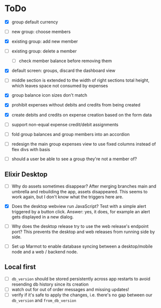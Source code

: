 # ToDo

- [x] group default currency
- [ ] new group: choose members
- [x] existing group: add new member
- [ ] existing group: delete a member
    - [ ] check member balance before removing them
- [x] default screen: groups, discard the dashboard view
- [ ] middle section is extended to the width of right sections total height,
      which leaves space not consumed by expenses
- [x] group balance icon sizes don't match
- [x] prohibit expenses without debits and credits from being created
- [x] create debits and credits on expense creation based on the form data
- [ ] support non-equal expense credit/debit assignments
- [ ] fold group balances and group members into an accordion
- [ ] redesign the main group expenses view to use fixed columns instead of flex divs with basis
- [ ] should a user be able to see a group they're not a member of?


## Elixir Desktop

- [ ] Why do assets sometimes disappear?
  After merging branches main and umbrella and rebuilding the app, assets disappeared.
  This seems to work again, but I don't know what the triggers here are.

- [x] Does the desktop webview run JavaScript?
  Test with a simple alert triggered by a button click.
  Answer: yes, it does, for example an alert gets displayed in a new dialog.

- [ ] Why does the desktop release try to use the web release's endpoint port?
  This prevents the desktop and web releases from running side by side.

- [ ] Set up Marmot to enable database syncing between a desktop/mobile
  node and a web / backend node.


## Local first

- [ ] `db_version` should be stored persistently across app restarts to avoid resending
  db history since its creation
- [ ] watch out for out of order messages and missing updates!
- [ ] verify if it's safe to apply the changes,
  i.e. there's no gap between our `db_version` and `from_db_version`
